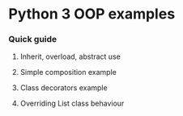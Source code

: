 # Python 3 OOP examples


### Quick guide

01. Inherit, overload, abstract use

02. Simple composition example

03. Class decorators example

04. Overriding List class behaviour
